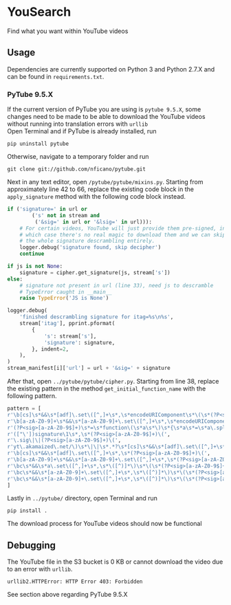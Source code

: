 # YouSearch
Find what you want within YouTube videos

## Usage
Dependencies are currently supported on Python 3 and Python 2.7.X and can be found in `requirements.txt`.

### PyTube 9.5.X
If the current version of PyTube you are using is `pytube 9.5.X`, some changes need to be made to be able to download the YouTube videos without running into translation errors with `urllib` <br>
Open Terminal and if PyTube is already installed, run
```
pip uninstall pytube
```
Otherwise, navigate to a temporary folder and run
```
git clone git://github.com/nficano/pytube.git
```
Next in any text editor, open `/pytube/pytube/mixins.py`. Starting from approximately line 42 to 66, replace the existing code block in the `apply_signature` method with the following code block instead.
```python
if ('signature=' in url or 
        ('s' not in stream and 
         ('&sig=' in url or '&lsig=' in url))):
    # For certain videos, YouTube will just provide them pre-signed, in
    # which case there's no real magic to download them and we can skip
    # the whole signature descrambling entirely.
    logger.debug('signature found, skip decipher')
    continue

if js is not None:
    signature = cipher.get_signature(js, stream['s'])
else:
    # signature not present in url (line 33), need js to descramble
    # TypeError caught in __main__
    raise TypeError('JS is None')

logger.debug(
    'finished descrambling signature for itag=%s\n%s',
    stream['itag'], pprint.pformat(
        {
            's': stream['s'],
            'signature': signature,
        }, indent=2,
    ),
)
stream_manifest[i]['url'] = url + '&sig=' + signature
``` 
After that, open `../pytube/pytube/cipher.py`. Starting from line 38, replace the existing pattern in the method `get_initial_function_name` with the following pattern.
```python
pattern = [
r'\b[cs]\s*&&\s*[adf]\.set\([^,]+\s*,\s*encodeURIComponent\s*\(\s*(?P<sig>[a-zA-Z0-9$]+)\(',
r'\b[a-zA-Z0-9]+\s*&&\s*[a-zA-Z0-9]+\.set\([^,]+\s*,\s*encodeURIComponent\s*\(\s*(?P<sig>[a-zA-Z0-9$]+)\(',
r'(?P<sig>[a-zA-Z0-9$]+)\s*=\s*function\(\s*a\s*\)\s*{\s*a\s*=\s*a\.split\(\s*""\s*\)',
r'(["\'])signature\1\s*,\s*(?P<sig>[a-zA-Z0-9$]+)\(',
r'\.sig\|\|(?P<sig>[a-zA-Z0-9$]+)\(',
r'yt\.akamaized\.net/\)\s*\|\|\s*.*?\s*[cs]\s*&&\s*[adf]\.set\([^,]+\s*,\s*(?:encodeURIComponent\s*\()?\s*(?P<si$',
r'\b[cs]\s*&&\s*[adf]\.set\([^,]+\s*,\s*(?P<sig>[a-zA-Z0-9$]+)\(',
r'\b[a-zA-Z0-9]+\s*&&\s*[a-zA-Z0-9]+\.set\([^,]+\s*,\s*(?P<sig>[a-zA-Z0-9$]+)\(',
r'\bc\s*&&\s*a\.set\([^,]+\s*,\s*\([^)]*\)\s*\(\s*(?P<sig>[a-zA-Z0-9$]+)\(',
r'\bc\s*&&\s*[a-zA-Z0-9]+\.set\([^,]+\s*,\s*\([^)]*\)\s*\(\s*(?P<sig>[a-zA-Z0-9$]+)\(',
r'\bc\s*&&\s*[a-zA-Z0-9]+\.set\([^,]+\s*,\s*\([^)]*\)\s*\(\s*(?P<sig>[a-zA-Z0-9$]+)\('
]
``` 
Lastly in `../pytube/` directory, open Terminal and run
```
pip install .
```
The download process for YouTube videos should now be functional
## Debugging
The YouTube file in the S3 bucket is 0 KB or cannot download the video due to an error with `urllib`.
```
urllib2.HTTPError: HTTP Error 403: Forbidden
```
See section above regarding PyTube 9.5.X
